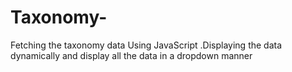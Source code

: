 # Taxonomy-
Fetching the taxonomy data Using JavaScript .Displaying the data dynamically and display all the data in a dropdown manner
